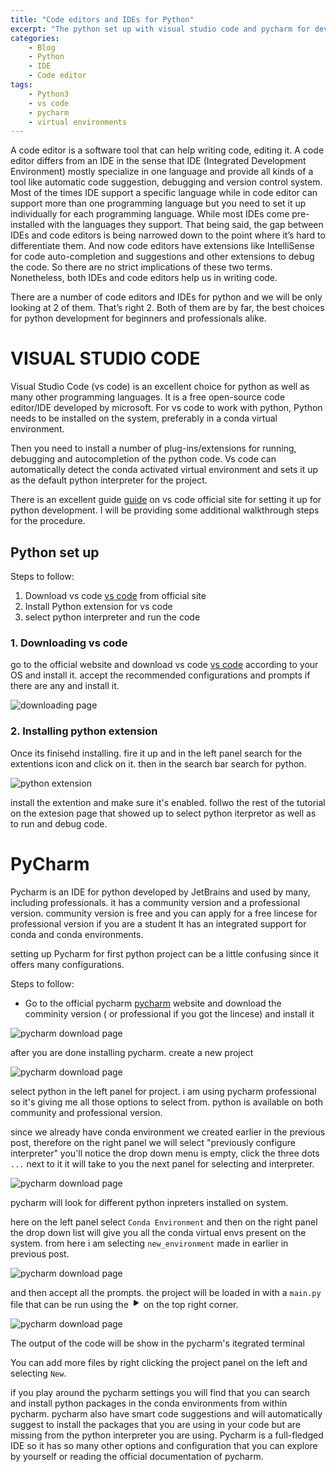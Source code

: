 ```yaml
---
title: "Code editors and IDEs for Python"
excerpt: "The python set up with visual studio code and pycharm for development environment"
categories:
    - Blog
    - Python
    - IDE
    - Code editor
tags:
    - Python3
    - vs code
    - pycharm
    - virtual environments
---
```

A code editor is a software tool that can help writing code, editing it. A code editor differs from an IDE in the sense that IDE (Integrated Development Environment) mostly specialize in one language and provide all kinds of a tool like automatic code suggestion, debugging and version control system. Most of the times IDE support a specific language while in code editor can support more than one programming language but you need to set it up individually for each programming language. While most IDEs come pre-installed with the languages they support. That being said, the gap between IDEs and code editors is being narrowed down to the point where it’s hard to differentiate them. And now code editors have extensions like IntelliSense for code auto-completion and suggestions and other extensions to debug the code.  So there are no strict implications of these two terms. Nonetheless, both IDEs and code editors help us in writing code.

There are a number of code editors and IDEs for python and we will be only looking at 2 of them. That’s right 2. Both of them are by far, the best choices for python development for beginners and professionals alike. 


# VISUAL STUDIO CODE

Visual Studio Code (vs code) is an excellent choice for python as well as many other programming languages. It is a free open-source code editor/IDE  developed by microsoft.
For vs code to work with python, Python needs to be installed on the system, preferably in a conda virtual environment.

Then you need to install a number of plug-ins/extensions for running, debugging and autocompletion of the python code. Vs code can automatically detect the conda activated virtual environment and sets it up as the default python interpreter for the project.

There is an excellent guide [guide] on vs code official site for setting it up for python development. I will be providing some additional walkthrough steps for the procedure.

[guide]: https://code.visualstudio.com/docs/python/python-tutorial

## Python set up

Steps to follow:


1. Download vs code [vs code] from official site
2. Install Python extension for vs code
3. select python interpreter and run the code

[vs code]: https://code.visualstudio.com/Download

### 1. Downloading vs code
go to the official website and download vs code [vs code] according to your OS and install it. accept the recommended configurations and prompts if there are any and install it.

![downloading page](/assets/images/python-IDE/vscode_download.png)


### 2. Installing python extension

Once its finisehd installing. fire it up and  in the left panel search for the extentions icon and click on it. then in the search bar search for python.

![python extension](/assets/images/python-IDE/vscode.png)

install the extention and make sure it's enabled. follwo the rest of the tutorial on the extesion page that showed up to select python iterpretor as well as  to run and debug code.


# PyCharm

Pycharm is an IDE for python developed by JetBrains and  used by many, including professionals. it has a community version and a professional version. community version is free and you can apply for a free lincese for professional version if you are a student
It has an integrated support for conda and conda environments.

setting up Pycharm for first python project can be a little confusing since it offers many configurations.

Steps to follow:
+ Go to the official pycharm [pycharm] website  and download the comminity version (  or professional if you got the lincese) and install it

[pycharm]: https://www.jetbrains.com/pycharm/download/#section=windows

![pycharm download page](/assets/images/python-IDE/pycharm_down.png)

after you are done installing pycharm. create a new project

![pycharm download page](/assets/images/python-IDE/welcome_pycharm.png)

select python in the left panel for project. i am using pycharm professional so it's giving me all those options to select from. python is available on both community and professional version.

since we already have conda environment we created earlier in the previous post, therefore on the right panel we will select
"previously configure interpreter"
you'll notice the drop down menu is empty,
click the three dots `...` next to it it will take to you the next panel for selecting and interpreter.

![pycharm download page](/assets/images/python-IDE/select_python.png)

pycharm will look for different python inpreters installed on system.

here on the left panel select `Conda Environment` and then on the right panel the drop down list will give you all the conda virtual envs present on the system.
from here i am selecting `new_environment` made in earlier in previous post.

![pycharm download page](/assets/images/python-IDE/conda_env.png)

and then accept all the prompts. the project will be loaded in with a `main.py` file that can be run using the <svg xmlns="http://www.w3.org/2000/svg" width="16" height="16" fill="currentColor" class="bi bi-play-fill" viewBox="0 0 16 16">
  <path d="m11.596 8.697-6.363 3.692c-.54.313-1.233-.066-1.233-.697V4.308c0-.63.692-1.01 1.233-.696l6.363 3.692a.802.802 0 0 1 0 1.393z"/>
</svg> on the top right corner.

![pycharm download page](/assets/images/python-IDE/project_loaded.png)

The output of the code will be show in the 
pycharm's itegrated terminal

You can add more files by right clicking the project panel on the left and selecting `New`.

if you play around the pycharm settings you will find that you can search and install python packages in the conda environments from within pycharm. pycharm also have smart code suggestions and will automatically suggest to install the packages that you are using in your code but are missing from the python interpreter you are using.
Pycharm is a full-fledged IDE so it has so many other options and configuration that you can explore by yourself or reading the official documentation of pycharm.


